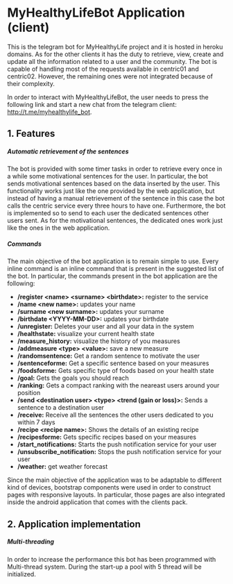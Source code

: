 ﻿# MyHealthyLifeBot Application (client)

This is the telegram bot for MyHealthyLife project and it is hosted in heroku domains. As for the other clients it has the duty to retrieve, view, create and update all the information related to a user and the community.
The bot is capable of handling most of the requests available in centric01 and centric02. However, the remaining ones were not integrated because of their complexity.

In order to interact with MyHealthyLifeBot, the user needs to press the following link and start a new chat from the telegram client: http://t.me/myhealthylife_bot.

## 1. Features

##### Automatic retrievement of the sentences

The bot is provided with some timer tasks in order to retrieve every once in a while some motivational sentences for the user.
In particular, the bot sends motivational sentences based on the data inserted by the user.
This functionality works just like the one provided by the web application, but instead of having a manual retrievement of the sentence in this case the bot calls the centric service every three hours to have one.
Furthermore, the bot is implemented so to send to each user the dedicated sentences other users sent. As for the motivational sentences, the dedicated ones work just like the ones in the web application.

##### Commands

The main objective of the bot application is to remain simple to use.
Every inline command is an inline command that is present in the suggested list of the bot.
In particular, the commands present in the bot application are the following:
- **/register &lt;name&gt; &lt;surname&gt; &lt;birthdate&gt;:** register to the service
- **/name &lt;new name&gt;:** updates your name
- **/surname &lt;new surname&gt;:** updates your surname
- **/birthdate &lt;YYYY-MM-DD&gt;:** updates your birthdate
- **/unregister:** Deletes your user and all your data in the system
- **/healthstate:** visualize your current health state
- **/measure_history:** visualize the history of you measures
- **/addmeasure &lt;type&gt; &lt;value&gt;:** save a new measure
- **/randomsentence:** Get a random sentence to motivate the user
- **/sentenceforme:** Get a specific sentence based on your measures
- **/foodsforme:** Gets specific type of foods based on your health state
- **/goal:** Gets the goals you should reach
- **/ranking:** Gets a compact ranking with the neareast users around your position
- **/send &lt;destination user&gt; &lt;type&gt; &lt;trend (gain or loss)&gt;:** Sends a sentence to a destination user
- **/receive:** Receive all the sentences the other users dedicated to you within 7 days
- **/recipe &lt;recipe name&gt;:** Shows the details of an existing recipe
- **/recipesforme:** Gets specific recipes based on your measures
- **/start_notifications:** Starts the push notification service for your user
- **/unsubscribe_notification:** Stops the push notification service for your user
- **/weather:** get weather forecast

Since the main objective of the application was to be adaptable to different kind of devices, bootstrap components were used in order to construct pages with responsive layouts.
In particular, those pages are also integrated inside the android application that comes with the clients pack.

## 2. Application implementation
##### Multi-threading

In order to increase the performance this bot has been programmed with Multi-thread system. During the start-up a pool with 5 thread will be initialized.
